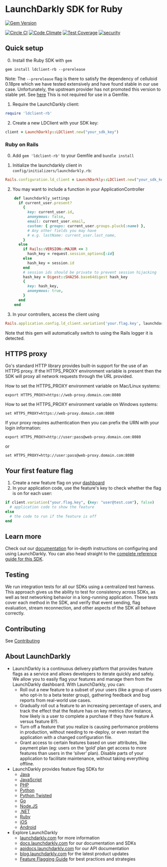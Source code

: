 LaunchDarkly SDK for Ruby
===========================

[![Gem Version](https://badge.fury.io/rb/ldclient-rb.svg)](http://badge.fury.io/rb/ldclient-rb)

[![Circle CI](https://circleci.com/gh/launchdarkly/ruby-client/tree/master.svg?style=svg)](https://circleci.com/gh/launchdarkly/ruby-client/tree/master)
[![Code Climate](https://codeclimate.com/github/launchdarkly/ruby-client/badges/gpa.svg)](https://codeclimate.com/github/launchdarkly/ruby-client)
[![Test Coverage](https://codeclimate.com/github/launchdarkly/ruby-client/badges/coverage.svg)](https://codeclimate.com/github/launchdarkly/ruby-client/coverage)
[![security](https://hakiri.io/github/launchdarkly/ruby-client/master.svg)](https://hakiri.io/github/launchdarkly/ruby-client/master)

Quick setup
-----------

0. Install the Ruby SDK with `gem`

```shell
gem install ldclient-rb --prerelease
```
Note: The `--prerelease` flag is there to satisfy the dependency of celluloid 0.18pre which we have tested extensively and have found stable in our use case.  Unfortunately, the upstream provider has not promoted this version to stable yet.   See [here](https://github.com/celluloid/celluloid/issues/762)  This is not required for use in a Gemfile.

1. Require the LaunchDarkly client:

```ruby
require 'ldclient-rb'
```

2. Create a new LDClient with your SDK key:

```ruby
client = LaunchDarkly::LDClient.new("your_sdk_key")
```

### Ruby on Rails

0.  Add `gem 'ldclient-rb'` to your Gemfile and `bundle install`

1.  Initialize the launchdarkly client in `config/initializers/launchdarkly.rb`:

```ruby
Rails.configuration.ld_client = LaunchDarkly::LDClient.new("your_sdk_key")
```

2.  You may want to include a function in your ApplicationController

```ruby
    def launchdarkly_settings
      if current_user.present?
        {
          key: current_user.id,
          anonymous: false,
          email: current_user.email,
          custom: { groups: current_user.groups.pluck(:name) },
          # Any other fields you may have
          # e.g. lastName: current_user.last_name,
        }
      else
        if Rails::VERSION::MAJOR <= 3
          hash_key = request.session_options[:id]
        else
          hash_key = session.id
        end
        # session ids should be private to prevent session hijacking
        hash_key = Digest::SHA256.base64digest hash_key
        {
          key: hash_key,
          anonymous: true,
        }
      end
    end
```

3.  In your controllers, access the client using

```ruby
Rails.application.config.ld_client.variation('your.flag.key', launchdarkly_settings, false)
```

Note that this gem will automatically switch to using the Rails logger it is detected.


HTTPS proxy
------------
Go's standard HTTP library provides built-in support for the use of an HTTPS proxy. If the HTTPS_PROXY environment variable is present then the SDK will proxy all network requests through the URL provided.

How to set the HTTPS_PROXY environment variable on Mac/Linux systems:
```
export HTTPS_PROXY=https://web-proxy.domain.com:8080
```


How to set the HTTPS_PROXY environment variable on Windows systems:
```
set HTTPS_PROXY=https://web-proxy.domain.com:8080
```


If your proxy requires authentication then you can prefix the URN with your login information:
```
export HTTPS_PROXY=http://user:pass@web-proxy.domain.com:8080
```
or
```
set HTTPS_PROXY=http://user:pass@web-proxy.domain.com:8080
```


Your first feature flag
-----------------------

1. Create a new feature flag on your [dashboard](https://app.launchdarkly.com)
2. In your application code, use the feature's key to check whether the flag is on for each user:

```ruby
if client.variation("your.flag.key", {key: "user@test.com"}, false)
  # application code to show the feature
else
  # the code to run if the feature is off
end
```

Learn more
-----------

Check out our [documentation](http://docs.launchdarkly.com) for in-depth instructions on configuring and using LaunchDarkly. You can also head straight to the [complete reference guide for this SDK](http://docs.launchdarkly.com/docs/ruby-sdk-reference).

Testing
-------

We run integration tests for all our SDKs using a centralized test harness. This approach gives us the ability to test for consistency across SDKs, as well as test networking behavior in a long-running application. These tests cover each method in the SDK, and verify that event sending, flag evaluation, stream reconnection, and other aspects of the SDK all behave correctly.

Contributing
------------

See [Contributing](https://github.com/launchdarkly/ruby-client/blob/master/CONTRIBUTING.md)

About LaunchDarkly
-----------

* LaunchDarkly is a continuous delivery platform that provides feature flags as a service and allows developers to iterate quickly and safely. We allow you to easily flag your features and manage them from the LaunchDarkly dashboard.  With LaunchDarkly, you can:
    * Roll out a new feature to a subset of your users (like a group of users who opt-in to a beta tester group), gathering feedback and bug reports from real-world use cases.
    * Gradually roll out a feature to an increasing percentage of users, and track the effect that the feature has on key metrics (for instance, how likely is a user to complete a purchase if they have feature A versus feature B?).
    * Turn off a feature that you realize is causing performance problems in production, without needing to re-deploy, or even restart the application with a changed configuration file.
    * Grant access to certain features based on user attributes, like payment plan (eg: users on the ‘gold’ plan get access to more features than users in the ‘silver’ plan). Disable parts of your application to facilitate maintenance, without taking everything offline.
* LaunchDarkly provides feature flag SDKs for
    * [Java](http://docs.launchdarkly.com/docs/java-sdk-reference "Java SDK")
    * [JavaScript](http://docs.launchdarkly.com/docs/js-sdk-reference "LaunchDarkly JavaScript SDK")
    * [PHP](http://docs.launchdarkly.com/docs/php-sdk-reference "LaunchDarkly PHP SDK")
    * [Python](http://docs.launchdarkly.com/docs/python-sdk-reference "LaunchDarkly Python SDK")
    * [Python Twisted](http://docs.launchdarkly.com/docs/python-twisted-sdk-reference "LaunchDarkly Python Twisted SDK")
    * [Go](http://docs.launchdarkly.com/docs/go-sdk-reference "LaunchDarkly Go SDK")
    * [Node.JS](http://docs.launchdarkly.com/docs/node-sdk-reference "LaunchDarkly Node SDK")
    * [.NET](http://docs.launchdarkly.com/docs/dotnet-sdk-reference "LaunchDarkly .Net SDK")
    * [Ruby](http://docs.launchdarkly.com/docs/ruby-sdk-reference "LaunchDarkly Ruby SDK")
    * [iOS](http://docs.launchdarkly.com/docs/ios-sdk-reference "LaunchDarkly iOS SDK")
    * [Android](http://docs.launchdarkly.com/docs/android-sdk-reference "LaunchDarkly Android SDK")
* Explore LaunchDarkly
    * [launchdarkly.com](http://www.launchdarkly.com/ "LaunchDarkly Main Website") for more information
    * [docs.launchdarkly.com](http://docs.launchdarkly.com/  "LaunchDarkly Documentation") for our documentation and SDKs
    * [apidocs.launchdarkly.com](http://apidocs.launchdarkly.com/  "LaunchDarkly API Documentation") for our API documentation
    * [blog.launchdarkly.com](http://blog.launchdarkly.com/  "LaunchDarkly Blog Documentation") for the latest product updates
    * [Feature Flagging Guide](https://github.com/launchdarkly/featureflags/  "Feature Flagging Guide") for best practices and strategies
